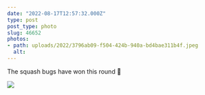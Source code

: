 ```yaml
---
date: "2022-08-17T12:57:32.000Z"
type: post 
post_type: photo
slug: 46652
photos: 
- path: uploads/2022/3796ab09-f504-424b-940a-bd4bae311b4f.jpeg
  alt: 
---
```

The squash bugs have won this round 🌱


![](/uploads/2022/3796ab09-f504-424b-940a-bd4bae311b4f.jpeg)
